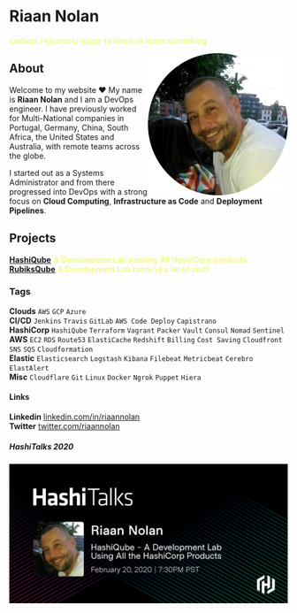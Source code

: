 # Riaan Nolan
<span style="color:#f1fa8c; font-weight:bold">curious /ˈkjʊərɪəs/ eager to know or learn something</span>

<img align="right" src="/images/riaan-nolan.png" title="Riaan Nolan" alt="Riaan Nolan">

## About

Welcome to my website :heart: My name is __Riaan Nolan__ and I am a DevOps engineer.
I have previously worked for Multi-National companies in Portugal, Germany, China, South Africa, the United States and Australia, with remote teams across the globe.

I started out as a Systems Administrator and from there progressed into DevOps with a strong focus on  __Cloud Computing__, __Infrastructure as Code__ and __Deployment Pipelines__.

## Projects
<a href="https://hashiqube.com" target="_blank">__HashiQube__</a> <span style="color:#f1fa8c; font-weight:bold">A Development Lab running All HashiCorp products</span><br />
<a href="https://rubiksqube.com" target="_blank">__RubiksQube__</a> <span style="color:#f1fa8c; font-weight:bold">A Development Lab running a lot of stuff</span><br />

### Tags
__Clouds__ `AWS` `GCP` `Azure` <br />
__CI/CD__ `Jenkins` `Travis` `GitLab` `AWS Code Deploy` `Capistrano` <br />
__HashiCorp__ `HashiQube` `Terraform` `Vagrant` `Packer` `Vault` `Consul` `Nomad` `Sentinel` <br />
__AWS__ `EC2` `RDS` `Route53` `ElastiCache` `Redshift` `Billing` `Cost Saving` `Cloudfront` `SNS` `SQS` `Cloudformation` <br />
__Elastic__ `Elasticsearch` `Logstash` `Kibana` `Filebeat` `Metricbeat` `Cerebro` `ElastAlert` <br />
__Misc__ `Cloudflare` `Git` `Linux` `Docker` `Ngrok` `Puppet` `Hiera`

#### Links
__Linkedin__ <a href="https://www.linkedin.com/in/riaannolan/" target="_blank">linkedin.com/in/riaannolan</a> <br />
__Twitter__ <a href="https://twitter.com/riaannolan" target="_blank">twitter.com/riaannolan</a>

##### HashiTalks 2020
<img align="center" width="800px" border="0" src="/images/hashitalks-2020-riaan-nolan-speaker-card.png" title="Riaan Nolan" alt="Riaan Nolan">

<br />
